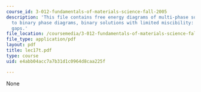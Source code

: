 ```yaml
---
course_id: 3-012-fundamentals-of-materials-science-fall-2005
description: 'This file contains free energy diagrams of multi-phase solutions1, introduction
  to binary phase diagrams, binary solutions with limited miscibility: miscibility
  gaps.'
file_location: /coursemedia/3-012-fundamentals-of-materials-science-fall-2005/e4abb04acc7a7b31d1c0964d8caa225f_lec17t.pdf
file_type: application/pdf
layout: pdf
title: lec17t.pdf
type: course
uid: e4abb04acc7a7b31d1c0964d8caa225f

---
```

None